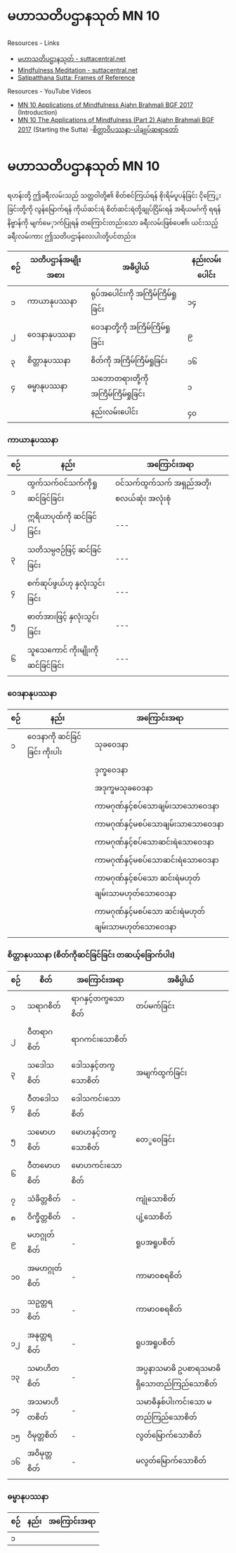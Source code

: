 # မဟာသတိပဌာနသုတ် MN 10
   

Resources - Links
- [မဟာသတိပဌာနသုတ် - suttacentral.net](https://suttacentral.net/mn10/my/pmt)
- [Mindfulness Meditation - suttacentral.net](https://suttacentral.net/mn10/en/sujato)
- [Satipatthana Sutta: Frames of Reference](https://www.accesstoinsight.org/tipitaka/mn/mn.010.than.html)

Resources - YouTube Videos
- [MN 10 Applications of Mindfulness Ajahn Brahmali BGF 2017](https://www.youtube.com/watch?v=z6Mzm0naBic) (Introduction)
- [MN 10 The Applications of Mindfulness (Part 2) Ajahn Brahmali BGF 2017](https://www.youtube.com/watch?v=2MOCp4UZwtg) (Starting the Sutta)
-[စိတ္တာဝိပဿနာ-ပါချုပ်ဆရာတော်](https://www.youtube.com/watch?v=AZpGc4APeG8)


# မဟာသတိပဌာနသုတ် MN 10
ရဟန်းတို့ ဤခရီးလမ်းသည် သတ္တဝါတို့၏ စိတ်စင်ကြယ်ရန် စိုးရိမ်ပူပန်ခြင်း ငိုကြေွးခြင်းတို့ကို လွန်မြောက်ရန် ကိုယ်ဆင်းရဲ စိတ်ဆင်းရဲတို့ချုပ်ငြိမ်းရန် အရိယမဂ်ကို ရရန် နိဗ္ဗာန်ကို မျက်မေှာက်ပြုရန် တကြောင်းတည်းသော ခရီးလမ်းဖြစ်ပေ၏၊ ယင်းသည့် ခရီးလမ်းကား ဤသတိပဌာန်လေးပါးတို့ပင်တည်း။


|စဉ်|သတိပဌာန်အမျိုးအစား|အဓိပ္ပါယ်|နည်းလမ်းပေါင်း|
 --- | --- | --- |---| 
|၁|ကာယာနုပဿနာ|ရုပ်အပေါင်းကို အကြိမ်ကြိမ်ရှုခြင်း |၁၄| 
|၂|ဝေဒနာနုပဿနာ|ဝေဒနာတို့ကို အကြိမ်ကြိမ်ရှုခြင်း |၉| 
|၃|စိတ္တာနုပဿနာ|စိတ်ကို အကြိမ်ကြိမ်ရှုခြင်း |၁၆| 
|၄|ဓမ္မာနုပဿနာ |သဘောတရားတို့ကို အကြိမ်ကြိမ်ရှုခြင်း|၁|
|||နည်းလမ်းပေါင်း|၄၀|


### ကာယာနုပဿနာ
|စဉ်|နည်း|အကြောင်းအရာ|
| --- | --- | --- |
|၁ | ထွက်သက်ဝင်သက်ကိုရှုဆင်ခြင်ခြင်း | ဝင်သက်ထွက်သက် အရှည်အတို၊စလယ်ဆုံး အလုံးစုံ |
|၂ |ဣရိယာပုထ်ကို ဆင်ခြင်ခြင်း  | --- |
|၃ | သတိသမ္ပဇဉ်ဖြင့် ဆင်ခြင်ခြင်း| --- |
|၄ | စက်ဆုပ်ဖွယ်ဟု နှလုံးသွင်းခြင်း | --- |
|၅ | ဓာတ်အားဖြင့် နှလုံးသွင်းခြင်း| --- |
|၆ | သူသေကောင် ကိုးမျိုးကို ဆင်ခြင်ခြင်း | --- |


### ဝေဒနာနုပဿနာ
|စဉ်|နည်း|အကြောင်းအရာ|
| --- | --- | --- |
|၁ | ဝေဒနာကို ဆင်ခြင်ခြင်း ကိုးပါး | သုခဝေဒနာ |
| |  | ဒုက္ခဝေဒနာ |
| |  | အဒုက္ခမသုခဝေဒနာ|
| |  | ကာမဂုဏ်နှင့်စပ်သောချမ်းသာသောဝေဒနာ |
| |  | ကာမဂုဏ်နှင့်မစပ်သောချမ်းသာသောဝေဒနာ |
| |  |ကာမဂုဏ်နှင့်စပ်သောဆင်းရဲသောဝေဒနာ |
| |  |ကာမဂုဏ်နှင့်မစပ်သောဆင်းရဲသောဝေဒနာ |
| |  |ကာမဂုဏ်နှင့်စပ်သော ဆင်းရဲမဟုတ် ချမ်းသာမဟုတ်သောဝေဒနာ|
| |  |ကာမဂုဏ်နှင့်မစပ်သော ဆင်းရဲမဟုတ် ချမ်းသာမဟုတ်သောဝေဒနာ|

### စိတ္တာနုပဿနာ (စိတ်ကိုဆင်ခြင်ခြင်း တဆယ့်ခြောက်ပါး)
|စဉ်|စိတ်|အကြောင်းအရာ|အဓိပ္ပါယ်|
| --- | --- | --- |---
|၁|သရာဂစိတ် | ရာဂနှင့်တကွသောစိတ်| တပ်မက်ခြင်း
|၂ | ဝီတရာဂစိတ် | ရာဂကင်းသောစိတ် |
|၃ | သဒေါသစိတ်| ဒေါသနှင့်တကွသောစိတ်|အမျက်ထွက်ခြင်း
|၄ |ဝီတဒေါသစိတ်  | ဒေါသကင်းသောစိတ် |
|၅ | သမောဟစိတ်| မောဟနှင့်တကွသောစိတ် |တေွဝေခြင်း
|၆ | ဝီတမောဟစိတ် | မောဟကင်းသောစိတ် |
|၇ | သံခိတ္တစိတ်| - |ကျုံသောစိတ်
|၈ | ဝိက္ခိတ္တစိတ်|-  |ပျံ့သောစိတ်
|၉ | မဟဂ္ဂုတ်စိတ်| - |ရူပအရူပစိတ်
|၁၀ |အမဟဂ္ဂုတ်စိတ် |-  |ကာမာဝစရစိတ်
|၁၁|သဥတ္တရစိတ် | - |ကာမာဝစရစိတ်
|၁၂ |အနုတ္တရစိတ် | - |ရူပအရူပစိတ်
|၁၃ |သမာဟိတစိတ် | - |အပ္ပနာသမာဓိ ဥပစာရသမာဓိရှိသောတည်ကြည်သောစိတ်
|၁၄ |အသမာဟိတစိတ် | - |သမာဓိနှစ်ပါးကင်းသော မတည်ကြည်သောစိတ်
|၁၅ |ဝိမုတ္တစိတ် | - |လွတ်မြောက်သောစိတ်
|၁၆|အဝိမုတ္တစိတ် | - |မလွတ်မြောက်သောစိတ်

### ဓမ္မာနုပဿနာ
|စဉ်|နည်း|အကြောင်းအရာ|
| --- | --- | --- |
|၁ | |  |
